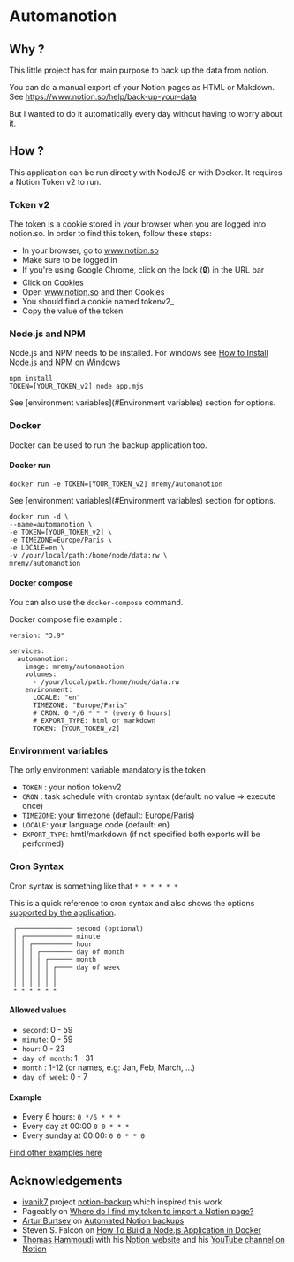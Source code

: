 # Automanotion
## Why ?
This little project has for main purpose to back up the data from notion.

You can do a manual export of your Notion pages as HTML or Makdown.
See https://www.notion.so/help/back-up-your-data

But I wanted to do it automatically every day without having to worry about it.

## How ?
This application can be run directly with NodeJS or with Docker.
It requires a Notion Token v2 to run.

### Token v2
The token is a cookie stored in your browser when you are logged into notion.so.
In order to find this token, follow these steps:
* In your browser, go to www.notion.so
* Make sure to be logged in
* If you're using Google Chrome, click on the lock (🔒) in the URL bar
* Click on Cookies
* Open www.notion.so and then Cookies
* You should find a cookie named tokenv2_
* Copy the value of the token


### Node.js and NPM
Node.js and NPM needs to be installed. For windows see [How to Install Node.js and NPM on Windows](https://phoenixnap.com/kb/install-node-js-npm-on-windows)

```
npm install
TOKEN=[YOUR_TOKEN_v2] node app.mjs
```

See [environment variables](#Environment variables) section for options.

### Docker
Docker can be used to run the backup application too.

#### Docker run
``docker run -e TOKEN=[YOUR_TOKEN_v2] mremy/automanotion``

See [environment variables](#Environment variables) section for options.
```
docker run -d \
--name=automanotion \
-e TOKEN=[YOUR_TOKEN_v2] \
-e TIMEZONE=Europe/Paris \
-e LOCALE=en \
-v /your/local/path:/home/node/data:rw \
mremy/automanotion
```


#### Docker compose
You can also use the ``docker-compose`` command.

Docker compose file example :
```
version: "3.9"

services:
  automanotion:
    image: mremy/automanotion
    volumes:
      - /your/local/path:/home/node/data:rw
    environment:
      LOCALE: "en"
      TIMEZONE: "Europe/Paris"
      # CRON: 0 */6 * * * (every 6 hours)
      # EXPORT_TYPE: html or markdown
      TOKEN: [YOUR_TOKEN_v2]
```

### Environment variables
The only environment variable mandatory is the token
* ``TOKEN`` : your notion tokenv2
* ``CRON`` : task schedule with crontab syntax (default: no value => execute once)
* ``TIMEZONE``: your timezone (default: Europe/Paris)
* ``LOCALE``: your language code (default: en)
* ``EXPORT_TYPE``: hmtl/markdown (if not specified both exports will be performed)

### Cron Syntax 
Cron syntax is something like that ``* * * * * *``

This is a quick reference to cron syntax and also shows the options [supported by the application](https://nodecron.com/docs/#cron-syntax).
```
 ┌────────────── second (optional)
 │ ┌──────────── minute
 │ │ ┌────────── hour
 │ │ │ ┌──────── day of month
 │ │ │ │ ┌────── month
 │ │ │ │ │ ┌──── day of week
 │ │ │ │ │ │
 │ │ │ │ │ │
 * * * * * *
 ```

#### Allowed values 
* ``second``: 0 - 59
* ``minute``: 0 - 59
* ``hour``: 0 - 23
* ``day of month``: 1 - 31
* ``month`` : 1-12 (or names, e.g: Jan, Feb, March, ...)
* ``day of week``: 0 - 7 

#### Example
* Every 6 hours: ``0 */6 * * *``
* Every day at 00:00 ``0 0 * * *``
* Every sunday at 00:00: ``0 0 * * 0``

[Find other examples here](https://crontab.guru/examples.html)

## Acknowledgements
* [ivanik7](https://github.com/ivanik7) project [notion-backup](https://github.com/ivanik7/notion-backup) which inspired this work
* Pageably on [Where do I find my token to import a Notion page?](https://pageably.com/faqs-where-do-i-find-my-page-url)
* [Artur Burtsev](https://artur-en.medium.com/) on [Automated Notion backups](https://artur-en.medium.com/automated-notion-backups-f6af4edc298d)
* Steven S. Falcon on [How To Build a Node.js Application in Docker](https://morioh.com/p/c3e99e32e846)
* [Thomas Hammoudi](https://thomashammoudi.com/) with his [Notion website](https://thomashammoudi.notion.site/) and his [YouTube channel on Notion](https://www.youtube.com/c/MouTion)